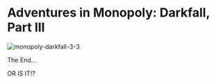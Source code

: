 # Adventures in Monopoly: Darkfall, Part III

![](http://westkarana.com/wp-content/uploads/2009/01/monopoly-darkfall-3-3.jpg "monopoly-darkfall-3-3")

The End...

OR IS IT!?

